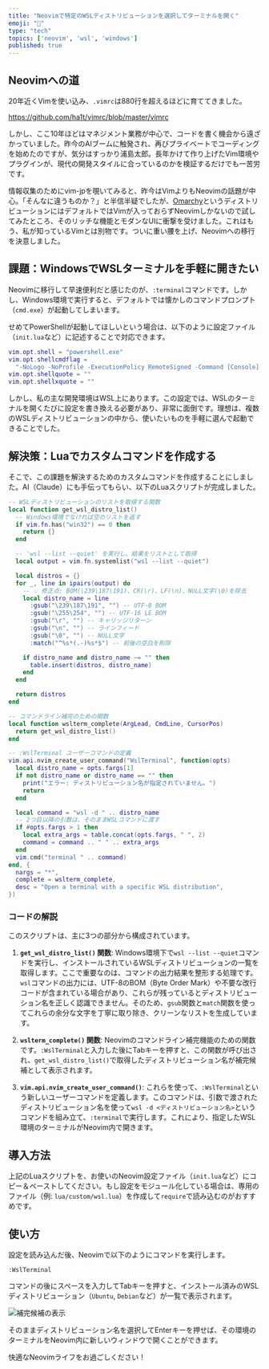 ```yaml
---
title: "Neovimで特定のWSLディストリビューションを選択してターミナルを開く"
emoji: "🐷"
type: "tech"
topics: ['neovim', 'wsl', 'windows']
published: true
---
```


## Neovimへの道

20年近くVimを使い込み、`.vimrc`は880行を超えるほどに育ててきました。

https://github.com/ha1t/vimrc/blob/master/vimrc

しかし、ここ10年ほどはマネジメント業務が中心で、コードを書く機会から遠ざかっていました。昨今のAIブームに触発され、再びプライベートでコーディングを始めたのですが、気分はすっかり浦島太郎。長年かけて作り上げたVim環境やプラグインが、現代の開発スタイルに合っているのかを検証するだけでも一苦労です。

情報収集のためにvim-jpを覗いてみると、昨今はVimよりもNeovimの話題が中心。「そんなに違うものか？」と半信半疑でしたが、[Omarchy](https://github.com/Omarchy/omarchy)というディストリビューションにはデフォルトではVimが入っておらずNeovimしかないので試してみたところ、そのリッチな機能とモダンなUIに衝撃を受けました。これはもう、私が知っているVimとは別物です。ついに重い腰を上げ、Neovimへの移行を決意しました。

## 課題：WindowsでWSLターミナルを手軽に開きたい

Neovimに移行して早速便利だと感じたのが、`:terminal`コマンドです。しかし、Windows環境で実行すると、デフォルトでは懐かしのコマンドプロンプト（`cmd.exe`）が起動してしまいます。

せめてPowerShellが起動してほしいという場合は、以下のように設定ファイル（`init.lua`など）に記述することで対応できます。

```lua
vim.opt.shell = "powershell.exe"
vim.opt.shellcmdflag =
  "-NoLogo -NoProfile -ExecutionPolicy RemoteSigned -Command [Console]::InputEncoding=[Console]::OutputEncoding=[System.Text.Encoding]::UTF8;"
vim.opt.shellquote = ""
vim.opt.shellxquote = ""
```

しかし、私の主な開発環境はWSL上にあります。この設定では、WSLのターミナルを開くたびに設定を書き換える必要があり、非常に面倒です。理想は、複数のWSLディストリビューションの中から、使いたいものを手軽に選んで起動できることでした。

## 解決策：Luaでカスタムコマンドを作成する

そこで、この課題を解決するためのカスタムコマンドを作成することにしました。AI（Claude）にも手伝ってもらい、以下のLuaスクリプトが完成しました。

```lua
-- WSLディストリビューションのリストを取得する関数
local function get_wsl_distro_list()
  -- Windows環境でなければ空のリストを返す
  if vim.fn.has("win32") == 0 then
    return {}
  end

  -- 'wsl --list --quiet' を実行し、結果をリストとして取得
  local output = vim.fn.systemlist("wsl --list --quiet")

  local distros = {}
  for _, line in ipairs(output) do
    -- 💡 修正点: BOM(\239\187\191)、CR(\r)、LF(\n)、NULL文字(\0)を除去
    local distro_name = line
      :gsub("\239\187\191", "") -- UTF-8 BOM
      :gsub("\255\254", "") -- UTF-16 LE BOM
      :gsub("\r", "") -- キャリッジリターン
      :gsub("\n", "") -- ラインフィード
      :gsub("\0", "") -- NULL文字
      :match("^%s*(.-)%s*$") -- 前後の空白を削除

    if distro_name and distro_name ~= "" then
      table.insert(distros, distro_name)
    end
  end

  return distros
end

-- コマンドライン補完のための関数
local function wslterm_complete(ArgLead, CmdLine, CursorPos)
  return get_wsl_distro_list()
end

-- :WslTerminal ユーザーコマンドの定義
vim.api.nvim_create_user_command("WslTerminal", function(opts)
  local distro_name = opts.fargs[1]
  if not distro_name or distro_name == "" then
    print("エラー: ディストリビューション名が指定されていません。")
    return
  end

  local command = "wsl -d " .. distro_name
  -- 2つ目以降の引数は、そのままWSLコマンドに渡す
  if #opts.fargs > 1 then
    local extra_args = table.concat(opts.fargs, " ", 2)
    command = command .. " " .. extra_args
  end
  vim.cmd("terminal " .. command)
end, {
  nargs = "*",
  complete = wslterm_complete,
  desc = "Open a terminal with a specific WSL distribution",
})
```

### コードの解説

このスクリプトは、主に3つの部分から構成されています。

1.  **`get_wsl_distro_list()` 関数**:
    Windows環境下で`wsl --list --quiet`コマンドを実行し、インストールされているWSLディストリビューションの一覧を取得します。ここで重要なのは、コマンドの出力結果を整形する処理です。`wsl`コマンドの出力には、UTF-8のBOM（Byte Order Mark）や不要な改行コードが含まれている場合があり、これらが残っているとディストリビューション名を正しく認識できません。そのため、`gsub`関数と`match`関数を使ってこれらの余分な文字を丁寧に取り除き、クリーンなリストを生成しています。

2.  **`wslterm_complete()` 関数**:
    Neovimのコマンドライン補完機能のための関数です。`:WslTerminal`と入力した後にTabキーを押すと、この関数が呼び出され、`get_wsl_distro_list()`で取得したディストリビューション名が補完候補として表示されます。

3.  **`vim.api.nvim_create_user_command()`**:
    これらを使って、`:WslTerminal`という新しいユーザーコマンドを定義します。このコマンドは、引数で渡されたディストリビューション名を使って`wsl -d <ディストリビューション名>`というコマンドを組み立て、`:terminal`で実行します。これにより、指定したWSL環境のターミナルがNeovim内で開きます。

## 導入方法

上記のLuaスクリプトを、お使いのNeovim設定ファイル（`init.lua`など）にコピー＆ペーストしてください。もし設定をモジュール化している場合は、専用のファイル（例: `lua/custom/wsl.lua`）を作成して`require`で読み込むのがおすすめです。

## 使い方

設定を読み込んだ後、Neovimで以下のようにコマンドを実行します。

```
:WslTerminal
```

コマンドの後にスペースを入力してTabキーを押すと、インストール済みのWSLディストリビューション（`Ubuntu`, `Debian`など）が一覧で表示されます。

![補完候補の表示](https://i.imgur.com/your-image.png) <!-- あとで実際のスクリーンショットに差し替えてください -->

そのままディストリビューション名を選択してEnterキーを押せば、その環境のターミナルをNeovim内に新しいウィンドウで開くことができます。

快適なNeovimライフをお過ごしください！

